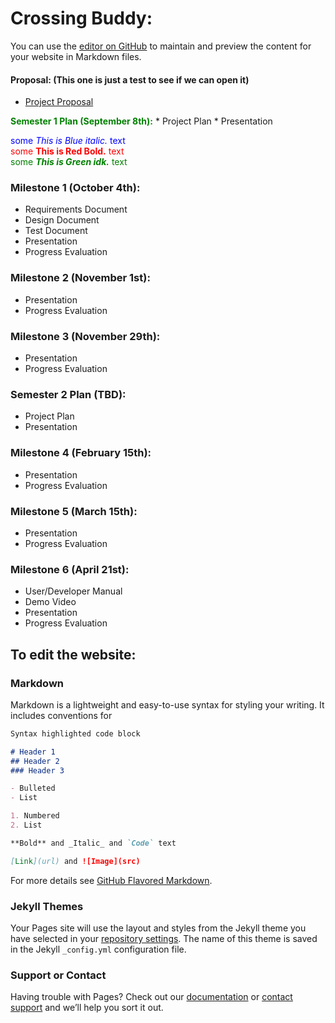 # Crossing Buddy:

You can use the [editor on GitHub](https://github.com/rschwieter/CrossingBuddy/edit/gh-pages/index.md) to maintain and preview the content for your website in Markdown files.

#### Proposal: (This one is just a test to see if we can open it)
* [Project Proposal](https://docs.google.com/presentation/d/1ZuiCjqBRgZdMdqE8y38JPiSn66Kbp3qO/edit?usp=sharing&ouid=107477535328863637721&rtpof=true&sd=true) 

<span style="color:green">**Semester 1 Plan (September 8th):**</span>  * Project Plan  * Presentation

<span style="color:blue">some *This is Blue italic.* text</span>  
<span style="color:red">some **This is Red Bold.** text</span>  
<span style="color:green">some ***This is Green idk.*** text</span>
### Milestone 1 (October 4th):
* Requirements Document  
* Design Document  
* Test Document  
* Presentation  
* Progress Evaluation  

### Milestone 2 (November 1st):
* Presentation  
* Progress Evaluation  

### Milestone 3 (November 29th):
* Presentation  
* Progress Evaluation  

### Semester 2 Plan (TBD):
* Project Plan 
* Presentation  

### Milestone 4 (February 15th):
* Presentation  
* Progress Evaluation

### Milestone 5 (March 15th):
* Presentation  
* Progress Evaluation

### Milestone 6 (April 21st):
* User/Developer Manual  
* Demo Video  
* Presentation  
* Progress Evaluation  

## To edit the website:

### Markdown

Markdown is a lightweight and easy-to-use syntax for styling your writing. It includes conventions for

```markdown
Syntax highlighted code block

# Header 1
## Header 2
### Header 3

- Bulleted
- List

1. Numbered
2. List

**Bold** and _Italic_ and `Code` text

[Link](url) and ![Image](src)
```

For more details see [GitHub Flavored Markdown](https://guides.github.com/features/mastering-markdown/).

### Jekyll Themes

Your Pages site will use the layout and styles from the Jekyll theme you have selected in your [repository settings](https://github.com/rschwieter/CrossingBuddy/settings/pages). The name of this theme is saved in the Jekyll `_config.yml` configuration file.

### Support or Contact

Having trouble with Pages? Check out our [documentation](https://docs.github.com/categories/github-pages-basics/) or [contact support](https://support.github.com/contact) and we’ll help you sort it out.
